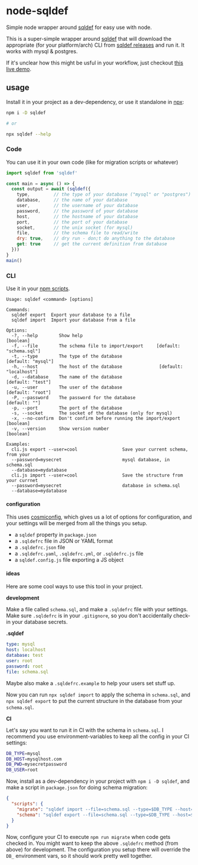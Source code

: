 # node-sqldef

Simple node wrapper around [sqldef](https://github.com/k0kubun/sqldef) for easy use with node.

This is a super-simple wrapper around [sqldef](https://github.com/k0kubun/sqldef) that will download the appropriate (for your platform/arch) CLI from [sqldef releases](https://github.com/k0kubun/sqldef/releases) and run it. It works with mysql & postgres.

If it's unclear how this might be usful in your workflow, just checkout [this live demo](https://sqldef.github.io/sqldef-wasm/).

## usage

Install it in your project as a dev-dependency, or use it standalone in [npx](https://www.npmjs.com/package/npx):

```bash
npm i -D sqldef

# or

npx sqldef --help
```

### Code

You can use it in your own code (like for migration scripts or whatever)

```js
import sqldef from 'sqldef'

const main = async () => {
  const output = await (sqldef({
    type,         // the type of your database ("mysql" or "postgres")
    database,     // the name of your database
    user,         // the username of your database
    password,     // the password of your database
    host,         // the hostname of your database
    port,         // the port of your database
    socket,       // the unix socket (for mysql)
    file,         // the schema file to read/write
    dry: true,    // dry run - don;t do anything to the database
    get: true     // get the current definition from database
  }))
}
main()

```

### CLI

Use it in your [npm scripts](https://docs.npmjs.com/cli/run-script).

```
Usage: sqldef <command> [options]

Commands:
  sqldef export  Export your database to a file
  sqldef import  Import your database from a file

Options:
  -?, --help        Show help                                          [boolean]
  -f, --file        The schema file to import/export     [default: "schema.sql"]
  -t, --type        The type of the database                  [default: "mysql"]
  -h, --host        The host of the database              [default: "localhost"]
  -d, --database    The name of the database                   [default: "test"]
  -u, --user        The user of the database                   [default: "root"]
  -P, --password    The password for the database                  [default: ""]
  -p, --port        The port of the database
  -s, --socket      The socket of the database (only for mysql)
  -x, --no-confirm  Don't confirm before running the import/export     [boolean]
  -v, --version     Show version number                                [boolean]

Examples:
  cli.js export --user=cool                 Save your current schema, from your
  --password=mysecret                       mysql database, in schema.sql
  --database=mydatabase
  cli.js import --user=cool                 Save the structure from your currnet
  --password=mysecret                       database in schema.sql
  --database=mydatabase
```

#### configuration

This uses [cosmiconfig](https://github.com/davidtheclark/cosmiconfig), which gives us a lot of options for configuration, and your settings will be merged from all the things you setup.

- a `sqldef` property in `package.json`
- a `.sqldefrc` file in JSON or YAML format
- a `.sqldefrc.json` file
- a `.sqldefrc.yaml`, `.sqldefrc.yml`, or `.sqldefrc.js` file
- a `sqldef.config.js` file exporting a JS object

#### ideas

Here are some cool ways to use this tool in your project.

**development**

Make a file called `schema.sql`, and make a `.sqldefrc` file with your settings. Make sure `.sqldefrc` is in your `.gitignore`, so you don't accidentally check-in your database secrets.

**.sqldef**
```yaml
type: mysql
host: localhost
database: test
user: root
password: root
file: schema.sql
```

Maybe also make a `.sqldefrc.example` to help your users set stuff up.

Now you can run `npx sqldef import` to apply the schema in `schema.sql`, and `npx sqldef export` to put the current structure in the database from your `schema.sql`.

**CI**

Let's say you want to run it in CI with the schema in `schema.sql`. I recommend you use environment-variables to keep all the config in your CI settings:

```sh
DB_TYPE=mysql
DB_HOST=mysqlhost.com
DB_PWD=mysecretpassword
DB_USER=root
```

Now, install as a dev-dependency in your project with `npm i -D sqldef`, and make a script in `package.json` for doing schema migration:

```json
{
  "scripts": {
    "migrate": "sqldef import --file=schema.sql --type=$DB_TYPE --host=$DB_HOST --password=$DB_PWD --user=$DB_USER --no-confirm",
    "schema": "sqldef export --file=schema.sql --type=$DB_TYPE --host=$DB_HOST --password=$DB_PWD --user=$DB_USER"
  }
}
```

Now, configure your CI to execute `npm run migrate` when code gets checked in. You might want to keep the above `.sqldefrc` method (from above) for development. The configuration you setup there will override the `DB_` environment vars, so it should work pretty well together.
